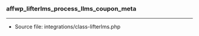 ### affwp_lifterlms_process_llms_coupon_meta

----

- Source file: integrations/class-lifterlms.php
